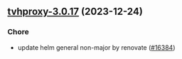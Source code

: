 

## [tvhproxy-3.0.17](https://github.com/truecharts/charts/compare/tvhproxy-3.0.16...tvhproxy-3.0.17) (2023-12-24)

### Chore

- update helm general non-major by renovate ([#16384](https://github.com/truecharts/charts/issues/16384))
  
  